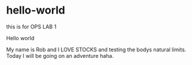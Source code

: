 # hello-world
this is for OPS LAB 1

Hello world

My name is Rob and I LOVE STOCKS and testing the bodys natural limits. Today I will be going on an adventure haha.
